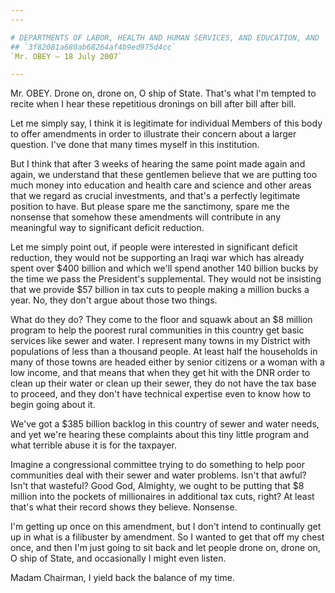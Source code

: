 ```yaml
---
---

# DEPARTMENTS OF LABOR, HEALTH AND HUMAN SERVICES, AND EDUCATION, AND  RELATED AGENCIES APPROPRIATIONS ACT, 2008
## `3f82081a680ab68264af4b9ed975d4cc`
`Mr. OBEY — 18 July 2007`

---
```



Mr. OBEY. Drone on, drone on, O ship of State. That's what I'm 
tempted to recite when I hear these repetitious dronings on bill after 
bill after bill.

Let me simply say, I think it is legitimate for individual Members of 
this body to offer amendments in order to illustrate their concern 
about a larger question. I've done that many times myself in this 
institution.

But I think that after 3 weeks of hearing the same point made again 
and again, we understand that these gentlemen believe that we are 
putting too much money into education and health care and science and 
other areas that we regard as crucial investments, and that's a 
perfectly legitimate position to have. But please spare me the 
sanctimony, spare me the nonsense that somehow these amendments will 
contribute in any meaningful way to significant deficit reduction.

Let me simply point out, if people were interested in significant 
deficit reduction, they would not be supporting an Iraqi war which has 
already spent over $400 billion and which we'll spend another 140 
billion bucks by the time we pass the President's supplemental. They 
would not be insisting that we provide $57 billion in tax cuts to 
people making a million bucks a year. No, they don't argue about those 
two things.

What do they do? They come to the floor and squawk about an $8 
million program to help the poorest rural communities in this country 
get basic services like sewer and water. I represent many towns in my 
District with populations of less than a thousand people. At least half 
the households in many of those towns are headed either by senior 
citizens or a woman with a low income, and that means that when they 
get hit with the DNR order to clean up their water or clean up their 
sewer, they do not have the tax base to proceed, and they don't have 
technical expertise even to know how to begin going about it.

We've got a $385 billion backlog in this country of sewer and water 
needs, and yet we're hearing these complaints about this tiny little 
program and what terrible abuse it is for the taxpayer.

Imagine a congressional committee trying to do something to help poor 
communities deal with their sewer and water problems. Isn't that awful? 
Isn't that wasteful? Good God, Almighty, we ought to be putting that $8 
million into the pockets of millionaires in additional tax cuts, right? 
At least that's what their record shows they believe. Nonsense.

I'm getting up once on this amendment, but I don't intend to 
continually get up in what is a filibuster by amendment. So I wanted to 
get that off my chest once, and then I'm just going to sit back and let 
people drone on, drone on, O ship of State, and occasionally I might 
even listen.

Madam Chairman, I yield back the balance of my time.